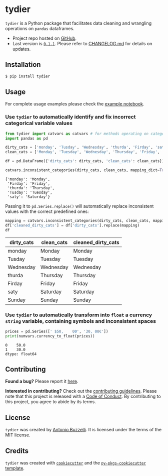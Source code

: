 # tydier

`tydier` is a Python package that facilitates data cleaning and wrangling operations on `pandas` dataframes.

- Project repo hosted on [GitHub](https://github.com/antobzzll/tydier).
- Last version is [`0.1.1`](https://pypi.org/project/tydier/). Please refer to [CHANGELOG.md](https://github.com/antobzzll/tydier/blob/dev/CHANGELOG.md) for details on updates.

## Installation

```bash
$ pip install tydier
```

## Usage

For complete usage examples please check the [example notebook](https://github.com/antobzzll/tydier/blob/dev/docs/example.ipynb).

### Use `tydier` to automatically **identify and fix incorrect categorical variable values**

```python
from tydier import catvars as catvars # for methods operating on categorical variables 
import pandas as pd

dirty_cats = ['monday', 'Tusday', 'Wednesday', 'thurda', 'Firday', 'saty', 'Sunday']
clean_cats = ['Monday', 'Tuesday', 'Wednesday', 'Thursday', 'Friday', 'Saturday', 'Sunday']

df = pd.DataFrame({'dirty_cats': dirty_cats, 'clean_cats': clean_cats})

catvars.inconsistent_categories(dirty_cats, clean_cats, mapping_dict=True)
```
```
{'monday': 'Monday',
 'Firday': 'Friday',
 'thurda': 'Thursday',
 'Tusday': 'Tuesday',
 'saty': 'Saturday'}
```
Passing it to `pd.Series.replace()` will automatically replace inconsistent values with the correct predefined ones:
```python
mapping = catvars.inconsistent_categories(dirty_cats, clean_cats, mapping_dict=True)
df['cleaned_dirty_cats'] = df['dirty_cats'].replace(mapping)
df
```
|dirty_cats	| clean_cats | cleaned_dirty_cats|
| --- | ---| --- |
| monday | Monday | Monday|
| Tusday | Tuesday | Tuesday|
| Wednesday | Wednesday | Wednesday|
| thurda | Thursday | Thursday|
| Firday | Friday | Friday|
| saty | Saturday | Saturday|
| Sunday | Sunday | Sunday|

### Use `tydier` to automatically transform into `float` a **currency `string` variable**, containing symbols and inconsistent spaces
```python
prices = pd.Series([' $50,    00', '30, 00€'])
print(numvars.currency_to_float(prices))
```
```
0    50.0
1    30.0
dtype: float64
```

## Contributing

**Found a bug?** Please report it [here](https://github.com/antobzzll/tydier/issues).

**Interested in contributing?** Check out the [contributing guidelines](https://github.com/antobzzll/tydier/blob/dev/CONTRIBUTING.md). Please note that this project is released with a [Code of Conduct](https://github.com/antobzzll/tydier/blob/dev/CONDUCT.md). By contributing to this project, you agree to abide by its terms.

## License

`tydier` was created by [Antonio Buzzelli](https://github.com/antobzzll). It is licensed under the terms of the MIT license.

## Credits

`tydier` was created with [`cookiecutter`](https://cookiecutter.readthedocs.io/en/latest/) and the [`py-pkgs-cookiecutter` template](https://github.com/py-pkgs/py-pkgs-cookiecutter).
